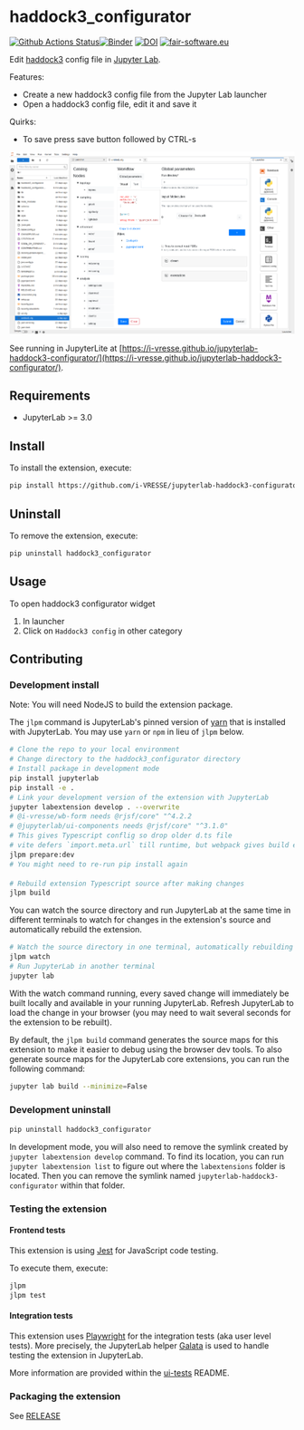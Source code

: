 # haddock3_configurator

[![Github Actions Status](https://github.com/i-VRESSE/jupyterlab-haddock3-configurator/workflows/Build/badge.svg)](https://github.com/i-VRESSE/jupyterlab-haddock3-configurator/actions/workflows/build.yml)[![Binder](https://mybinder.org/badge_logo.svg)](https://mybinder.org/v2/gh/i-VRESSE/jupyterlab-haddock3-configurator/main?urlpath=lab)
[![DOI](https://zenodo.org/badge/DOI/10.5281/zenodo.7034466.svg)](https://doi.org/10.5281/zenodo.7034466)
[![fair-software.eu](https://img.shields.io/badge/fair--software.eu-%E2%97%8F%20%20%E2%97%8F%20%20%E2%97%8B%20%20%E2%97%8F%20%20%E2%97%8B-orange)](https://fair-software.eu)

Edit [haddock3](https://github.com/haddocking/haddock3) config file in [Jupyter Lab]().

Features:

- Create a new haddock3 config file from the Jupyter Lab launcher
- Open a haddock3 config file, edit it and save it

Quirks:

- To save press save button followed by CTRL-s

![Image](screenshot.png)

See running in JupyterLite at [https://i-vresse.github.io/jupyterlab-haddock3-configurator/](https://i-vresse.github.io/jupyterlab-haddock3-configurator/).

## Requirements

- JupyterLab >= 3.0

## Install

To install the extension, execute:

```bash
pip install https://github.com/i-VRESSE/jupyterlab-haddock3-configurator/releases/download/v0.1.1/haddock3_configurator-0.1.1-py3-none-any.whl
```

## Uninstall

To remove the extension, execute:

```bash
pip uninstall haddock3_configurator
```

## Usage

To open haddock3 configurator widget

1. In launcher
2. Click on `Haddock3 config` in other category

## Contributing

### Development install

Note: You will need NodeJS to build the extension package.

The `jlpm` command is JupyterLab's pinned version of
[yarn](https://yarnpkg.com/) that is installed with JupyterLab. You may use
`yarn` or `npm` in lieu of `jlpm` below.

```bash
# Clone the repo to your local environment
# Change directory to the haddock3_configurator directory
# Install package in development mode
pip install jupyterlab
pip install -e .
# Link your development version of the extension with JupyterLab
jupyter labextension develop . --overwrite
# @i-vresse/wb-form needs @rjsf/core" "^4.2.2
# @jupyterlab/ui-components needs @rjsf/core" "^3.1.0"
# This gives Typescript conflig so drop older d.ts file
# vite defers `import.meta.url` till runtime, but webpack gives build error so create dummy files
jlpm prepare:dev
# You might need to re-run pip install again

# Rebuild extension Typescript source after making changes
jlpm build
```

You can watch the source directory and run JupyterLab at the same time in different terminals to watch for changes in the extension's source and automatically rebuild the extension.

```bash
# Watch the source directory in one terminal, automatically rebuilding when needed
jlpm watch
# Run JupyterLab in another terminal
jupyter lab
```

With the watch command running, every saved change will immediately be built locally and available in your running JupyterLab. Refresh JupyterLab to load the change in your browser (you may need to wait several seconds for the extension to be rebuilt).

By default, the `jlpm build` command generates the source maps for this extension to make it easier to debug using the browser dev tools. To also generate source maps for the JupyterLab core extensions, you can run the following command:

```bash
jupyter lab build --minimize=False
```

### Development uninstall

```bash
pip uninstall haddock3_configurator
```

In development mode, you will also need to remove the symlink created by `jupyter labextension develop`
command. To find its location, you can run `jupyter labextension list` to figure out where the `labextensions`
folder is located. Then you can remove the symlink named `jupyterlab-haddock3-configurator` within that folder.

### Testing the extension

#### Frontend tests

This extension is using [Jest](https://jestjs.io/) for JavaScript code testing.

To execute them, execute:

```sh
jlpm
jlpm test
```

#### Integration tests

This extension uses [Playwright](https://playwright.dev) for the integration tests (aka user level tests).
More precisely, the JupyterLab helper [Galata](https://github.com/jupyterlab/jupyterlab/tree/master/galata) is used to handle testing the extension in JupyterLab.

More information are provided within the [ui-tests](./ui-tests/README.md) README.

### Packaging the extension

See [RELEASE](RELEASE.md)
